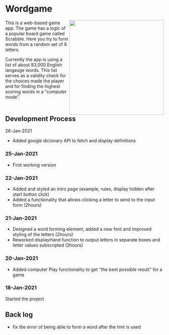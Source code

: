 <h1>Wordgame</h1>
<img align="right" src="https://storage.googleapis.com/ltkcms.appspot.com/fs/wfa/images/cover/scrabble-tiles-full-alphabet.base" width="300">
<p>This is a web-based game app. The game has a logic of a popular board game called Scrabble. Here you try to form words from a random set of 8 letters.</p>
<p>Currently the app is using a list of about 83,000 English langauge words. This list serves as a validity check for the choices made the player and for finding the highest scoring words in a "computer mode".</p> 


<h2 style="clear:both">Development Process</h2>

26-Jan-2021
- Added google dicionary API to fetch and display definitions
### 25-Jan-2021
- First working version
### 22-Jan-2021
- Added and styled an intro page (example, rules, display hidden after start button click)
- Added a functionality that allows clicking a letter to send to the input form (2hours)  
### 21-Jan-2021
- Designed a word forming element, added a new font and improved styling of the letters (2hours) 
- Reworked displayHand function to output letters in separate boxes and letter values subscripted (2hours)
### 20-Jan-2021
- Added computer Play functionality to get "the best possible result" for a game
### 18-Jan-2021
Started the project

## Back log
- fix the error of being able to form a word after the hint is used
